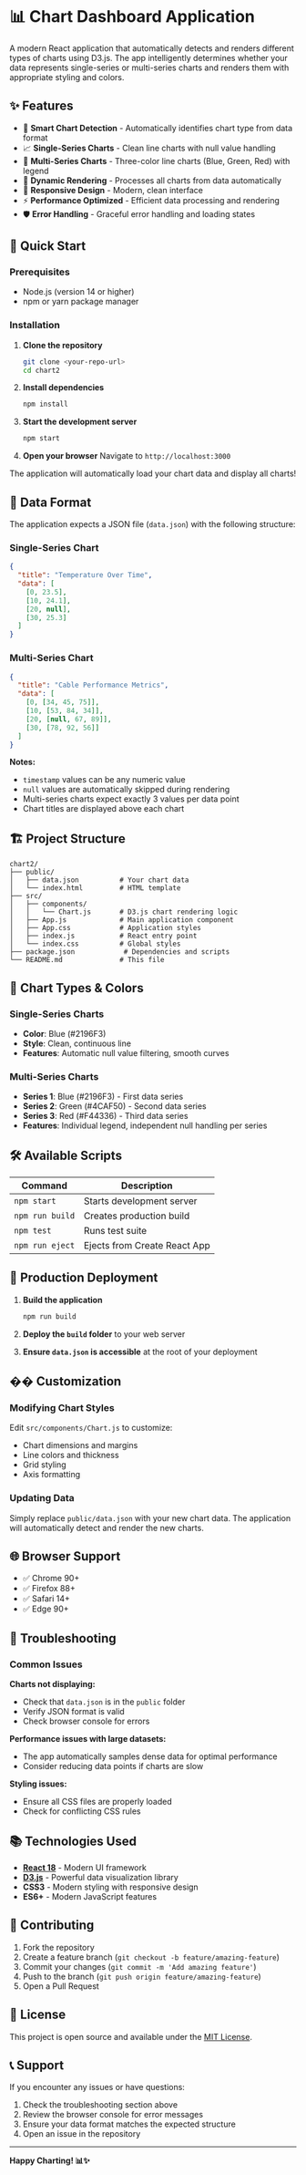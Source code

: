 # 📊 Chart Dashboard Application

A modern React application that automatically detects and renders different types of charts using D3.js. The app intelligently determines whether your data represents single-series or multi-series charts and renders them with appropriate styling and colors.

## ✨ Features

- 🎯 **Smart Chart Detection** - Automatically identifies chart type from data format
- 📈 **Single-Series Charts** - Clean line charts with null value handling
- 🌈 **Multi-Series Charts** - Three-color line charts (Blue, Green, Red) with legend
- 🔄 **Dynamic Rendering** - Processes all charts from data automatically
- 📱 **Responsive Design** - Modern, clean interface
- ⚡ **Performance Optimized** - Efficient data processing and rendering
- 🛡️ **Error Handling** - Graceful error handling and loading states

## 🚀 Quick Start

### Prerequisites
- Node.js (version 14 or higher)
- npm or yarn package manager

### Installation

1. **Clone the repository**
   ```bash
   git clone <your-repo-url>
   cd chart2
   ```

2. **Install dependencies**
   ```bash
   npm install
   ```

3. **Start the development server**
   ```bash
   npm start
   ```

4. **Open your browser**
   Navigate to `http://localhost:3000`

The application will automatically load your chart data and display all charts!

## 📁 Data Format

The application expects a JSON file (`data.json`) with the following structure:

### Single-Series Chart
```json
{
  "title": "Temperature Over Time",
  "data": [
    [0, 23.5],
    [10, 24.1],
    [20, null],
    [30, 25.3]
  ]
}
```

### Multi-Series Chart
```json
{
  "title": "Cable Performance Metrics",
  "data": [
    [0, [34, 45, 75]],
    [10, [53, 84, 34]],
    [20, [null, 67, 89]],
    [30, [78, 92, 56]]
  ]
}
```

**Notes:**
- `timestamp` values can be any numeric value
- `null` values are automatically skipped during rendering
- Multi-series charts expect exactly 3 values per data point
- Chart titles are displayed above each chart

## 🏗️ Project Structure

```
chart2/
├── public/
│   ├── data.json          # Your chart data
│   └── index.html         # HTML template
├── src/
│   ├── components/
│   │   └── Chart.js       # D3.js chart rendering logic
│   ├── App.js             # Main application component
│   ├── App.css            # Application styles
│   ├── index.js           # React entry point
│   └── index.css          # Global styles
├── package.json            # Dependencies and scripts
└── README.md              # This file
```

## 🎨 Chart Types & Colors

### Single-Series Charts
- **Color**: Blue (#2196F3)
- **Style**: Clean, continuous line
- **Features**: Automatic null value filtering, smooth curves

### Multi-Series Charts
- **Series 1**: Blue (#2196F3) - First data series
- **Series 2**: Green (#4CAF50) - Second data series  
- **Series 3**: Red (#F44336) - Third data series
- **Features**: Individual legend, independent null handling per series

## 🛠️ Available Scripts

| Command | Description |
|---------|-------------|
| `npm start` | Starts development server |
| `npm run build` | Creates production build |
| `npm test` | Runs test suite |
| `npm run eject` | Ejects from Create React App |

## 🚀 Production Deployment

1. **Build the application**
   ```bash
   npm run build
   ```

2. **Deploy the `build` folder** to your web server

3. **Ensure `data.json` is accessible** at the root of your deployment

## �� Customization

### Modifying Chart Styles
Edit `src/components/Chart.js` to customize:
- Chart dimensions and margins
- Line colors and thickness
- Grid styling
- Axis formatting

### Updating Data
Simply replace `public/data.json` with your new chart data. The application will automatically detect and render the new charts.

## 🌐 Browser Support

- ✅ Chrome 90+
- ✅ Firefox 88+
- ✅ Safari 14+
- ✅ Edge 90+

## 🐛 Troubleshooting

### Common Issues

**Charts not displaying:**
- Check that `data.json` is in the `public` folder
- Verify JSON format is valid
- Check browser console for errors

**Performance issues with large datasets:**
- The app automatically samples dense data for optimal performance
- Consider reducing data points if charts are slow

**Styling issues:**
- Ensure all CSS files are properly loaded
- Check for conflicting CSS rules

## 📚 Technologies Used

- **[React 18](https://reactjs.org/)** - Modern UI framework
- **[D3.js](https://d3js.org/)** - Powerful data visualization library
- **CSS3** - Modern styling with responsive design
- **ES6+** - Modern JavaScript features

## 🤝 Contributing

1. Fork the repository
2. Create a feature branch (`git checkout -b feature/amazing-feature`)
3. Commit your changes (`git commit -m 'Add amazing feature'`)
4. Push to the branch (`git push origin feature/amazing-feature`)
5. Open a Pull Request

## 📄 License

This project is open source and available under the [MIT License](LICENSE).

## 📞 Support

If you encounter any issues or have questions:

1. Check the troubleshooting section above
2. Review the browser console for error messages
3. Ensure your data format matches the expected structure
4. Open an issue in the repository

---

**Happy Charting! 📊✨**
